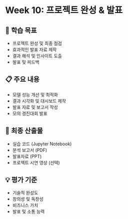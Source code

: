 # Week 10: 프로젝트 완성 & 발표

## 🎯 학습 목표
- 프로젝트 완성 및 최종 점검
- 효과적인 발표 자료 제작
- 결과 해석 및 인사이트 도출
- 발표 및 피드백

## 📋 주요 내용
- 모델 성능 개선 및 최적화
- 결과 시각화 및 대시보드 제작
- 발표 자료 및 보고서 작성
- 모의 경진대회 발표

## 📂 최종 산출물
- 실습 코드 (Jupyter Notebook)
- 분석 보고서 (PDF)
- 발표자료 (PPT)
- 프로젝트 시연 영상 (선택)

## 💡 평가 기준
- 기술적 완성도
- 창의성 및 독창성
- 비즈니스 가치
- 발표 및 소통 능력
